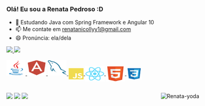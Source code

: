 ### Olá! Eu sou a Renata Pedroso :D

- 🌱 Estudando Java com Spring Framework e Angular 10
- 📫 Me contate em renatanicollyy1@gmail.com
- 😄 Pronúncia: ela/dela

<div>
  <a href="https://github.com/RenataPedroso">
  <img height="170em" src="https://github-readme-stats.vercel.app/api?username=RenataPedroso&show_icons=true&theme=dracula&include_all_commits=true&count_private=true"/>
  <img height="170em" src="https://github-readme-stats.vercel.app/api/top-langs/?username=RenataPedroso&layout=compact&langs_count=7&theme=dracula"/>
</div>
  
<div style="display: inline_block"><br>
  <img align=-"center" alt="Renata-Java" height="40" width="50" src="https://raw.githubusercontent.com/devicons/devicon/9f4f5cdb393299a81125eb5127929ea7bfe42889/icons/java/java-original.svg">
  <img align=-"center" alt="Renata-Angular" height="40" width="50" src="https://raw.githubusercontent.com/devicons/devicon/9f4f5cdb393299a81125eb5127929ea7bfe42889/icons/angularjs/angularjs-plain.svg">
  <img align=-"center" alt="Renata-mysql" height="40" width="50" src="https://raw.githubusercontent.com/devicons/devicon/9f4f5cdb393299a81125eb5127929ea7bfe42889/icons/mysql/mysql-original.svg">
  <img align="center" alt="Renata-Js" height="30" width="40" src="https://raw.githubusercontent.com/devicons/devicon/master/icons/javascript/javascript-plain.svg">
  <img align="center" alt="Renata-React" height="40" width="50" src="https://raw.githubusercontent.com/devicons/devicon/9f4f5cdb393299a81125eb5127929ea7bfe42889/icons/react/react-original.svg">
  <img align="center" alt="Renata-HTML" height="40" width="50" src="https://raw.githubusercontent.com/devicons/devicon/master/icons/html5/html5-original.svg">
  <img align="center" alt="Renata-CSS" height="30" width="40" src="https://raw.githubusercontent.com/devicons/devicon/master/icons/css3/css3-original.svg">

##

</div>
   <img align="right" alt="Renata-yoda" src="https://cdn.discordapp.com/attachments/748291441352245351/871407436416835654/giphy.gif">
</div>

<div> 
  <a href="https://instagram.com/renatannpedroso" target="_blank"><img src="https://img.shields.io/badge/-Instagram-%23E4405F?style=for-the-badge&logo=instagram&logoColor=white" target="_blank"></a>
  <a href="http://www.linkedin.com/in/renata-pedroso-4353b31b9/" target="_blank"><img src="https://img.shields.io/badge/-LinkedIn-%230077B5?style=for-the-badge&logo=linkedin&logoColor=white" target="_blank"></a>
  <a href = "mailto:renatanicollyy1@gmail.com"><img src="https://img.shields.io/badge/-Gmail-%23333?style=for-the-badge&logo=gmail&logoColor=white" target="_blank"></a>  
</div>

##
